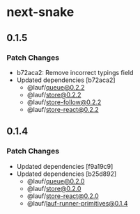 # next-snake

## 0.1.5

### Patch Changes

- b72aca2: Remove incorrect typings field
- Updated dependencies [b72aca2]
  - @lauf/queue@0.2.2
  - @lauf/store@0.2.2
  - @lauf/store-follow@0.2.2
  - @lauf/store-react@0.2.2

## 0.1.4

### Patch Changes

- Updated dependencies [f9a19c9]
- Updated dependencies [b25d892]
  - @lauf/queue@0.2.0
  - @lauf/store@0.2.0
  - @lauf/store-react@0.2.0
  - @lauf/lauf-runner-primitives@0.1.4
